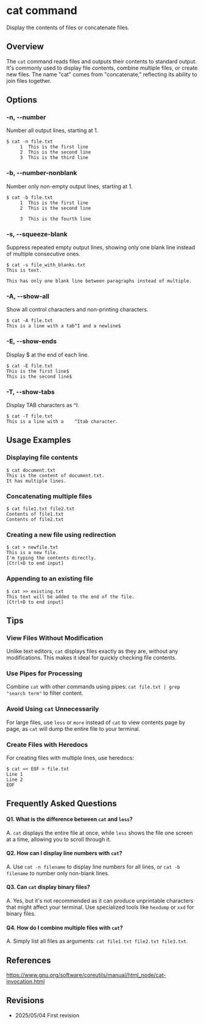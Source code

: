 # cat command

Display the contents of files or concatenate files.

## Overview

The `cat` command reads files and outputs their contents to standard output. It's commonly used to display file contents, combine multiple files, or create new files. The name "cat" comes from "concatenate," reflecting its ability to join files together.

## Options

### **-n, --number**

Number all output lines, starting at 1.

```console
$ cat -n file.txt
     1  This is the first line
     2  This is the second line
     3  This is the third line
```

### **-b, --number-nonblank**

Number only non-empty output lines, starting at 1.

```console
$ cat -b file.txt
     1  This is the first line
     2  This is the second line

     3  This is the fourth line
```

### **-s, --squeeze-blank**

Suppress repeated empty output lines, showing only one blank line instead of multiple consecutive ones.

```console
$ cat -s file_with_blanks.txt
This is text.

This has only one blank line between paragraphs instead of multiple.
```

### **-A, --show-all**

Show all control characters and non-printing characters.

```console
$ cat -A file.txt
This is a line with a tab^I and a newline$
```

### **-E, --show-ends**

Display $ at the end of each line.

```console
$ cat -E file.txt
This is the first line$
This is the second line$
```

### **-T, --show-tabs**

Display TAB characters as ^I.

```console
$ cat -T file.txt
This is a line with a    ^Itab character.
```

## Usage Examples

### Displaying file contents

```console
$ cat document.txt
This is the content of document.txt.
It has multiple lines.
```

### Concatenating multiple files

```console
$ cat file1.txt file2.txt
Contents of file1.txt
Contents of file2.txt
```

### Creating a new file using redirection

```console
$ cat > newfile.txt
This is a new file.
I'm typing the contents directly.
[Ctrl+D to end input]
```

### Appending to an existing file

```console
$ cat >> existing.txt
This text will be added to the end of the file.
[Ctrl+D to end input]
```

## Tips

### View Files Without Modification

Unlike text editors, `cat` displays files exactly as they are, without any modifications. This makes it ideal for quickly checking file contents.

### Use Pipes for Processing

Combine `cat` with other commands using pipes: `cat file.txt | grep "search term"` to filter content.

### Avoid Using `cat` Unnecessarily

For large files, use `less` or `more` instead of `cat` to view contents page by page, as `cat` will dump the entire file to your terminal.

### Create Files with Heredocs

For creating files with multiple lines, use heredocs:
```console
$ cat << EOF > file.txt
Line 1
Line 2
EOF
```

## Frequently Asked Questions

#### Q1. What is the difference between `cat` and `less`?
A. `cat` displays the entire file at once, while `less` shows the file one screen at a time, allowing you to scroll through it.

#### Q2. How can I display line numbers with `cat`?
A. Use `cat -n filename` to display line numbers for all lines, or `cat -b filename` to number only non-blank lines.

#### Q3. Can `cat` display binary files?
A. Yes, but it's not recommended as it can produce unprintable characters that might affect your terminal. Use specialized tools like `hexdump` or `xxd` for binary files.

#### Q4. How do I combine multiple files with `cat`?
A. Simply list all files as arguments: `cat file1.txt file2.txt file3.txt`.

## References

https://www.gnu.org/software/coreutils/manual/html_node/cat-invocation.html

## Revisions

- 2025/05/04 First revision